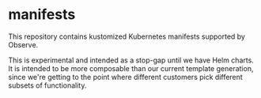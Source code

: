 # manifests

This repository contains kustomized Kubernetes manifests supported by Observe.

This is experimental and intended as a stop-gap until we have Helm charts. It is intended to be more composable than our current template generation, since we're getting to the point where different customers pick different subsets of functionality.
